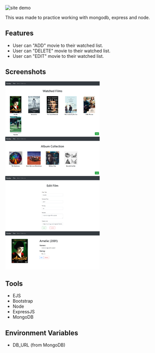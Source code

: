 ![site demo](./md_assets/movies.gif)

This was made to practice working with mongodb, express and node.

## Features

- User can "ADD" movie to their watched list.
- User can "DELETE" movie to their watched list.
- User can "EDIT" movie to their watched list.

## Screenshots

<img width="300" src="./md_assets/photo3.png">
<img width="300" src="./md_assets/photo4.png">
<img width="300" src="./md_assets/photo2.png">
<img width="300" src="./md_assets/photo1.png">

## Tools

- EJS
- Bootstrap
- Node
- ExpressJS
- MongoDB

## Environment Variables

- DB_URL (from MongoDB)
